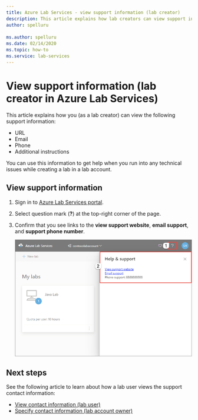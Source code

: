 ```yaml
---
title: Azure Lab Services - view support information (lab creator)
description: This article explains how lab creators can view support information that they can use to get help. 
author: spelluru

ms.author: spelluru
ms.date: 02/14/2020
ms.topic: how-to
ms.service: lab-services
---
```

# View support information (lab creator in Azure Lab Services)
This article explains how you (as a lab creator) can view the following support information:

- URL
- Email
- Phone
- Additional instructions

You can use this information to get help when you run into any technical issues while creating a lab in a lab account.

 
## View support information
1. Sign in to [Azure Lab Services portal](https://labs.azure.com).
2. Select question mark (**?**) at the top-right corner of the page. 
3. Confirm that you see links to the **view support website**, **email support**, and **support phone number**.

    ![View support information](../media/lab-creator-support-information/support-information.png)

## Next steps
See the following article to learn about how a lab user views the support contact information:

- [View contact information (lab user)](view-contact-information-lab-user.md)
- [Specify contact information (lab account owner)](lab-account-owner-support-information.md)
